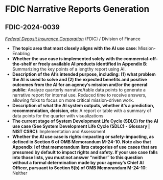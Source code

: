 # FDIC Narrative Reports Generation
## FDIC-2024-0039
_[Federal Deposit Insurance Corporation](<../3_agency/Federal Deposit Insurance Corporation.md>)_ (FDIC) / Division of Finance


+ **The topic area that most closely aligns with the AI use case**: Mission-Enabling
+ **Whether the use case is implemented solely with the commercial-off-the-shelf or freely available AI products identified in Appendix B**: Summarizing the key points of a lengthy report using AI.
+ **Description of the AI’s intended purpose, including: (1) what problem the AI is used to solve and (2) the expected benefits and positive outcomes from the AI for an agency’s mission and/or the general public**: Analyze quarterly narrative/table data points to generate a narrative report for internal use. Reduced time to receive answers, allowing folks to focus on more critical mission-driven work.
+ **Description of what the AI system outputs, whether it’s a prediction, recommendation, decision, etc**: A report or table with a summary of data points for the quarter with visualizations
+ **The current stage of System Development Life Cycle (SDLC) for the AI use case (See System Development Life Cycle (SDLC) - Glossary | NIST CSRC)**: Implementation and Assessment
+ **Whether the AI use case is rights-impacting or safety-impacting, as defined in Section 6 of OMB Memorandum M-24-10. Note also that Appendix I of that memorandum lists categories of use cases that are presumed by default to impact rights and safety. If your use case falls into those lists, you must not answer “neither” to this question without a formal determination made by your agency’s Chief AI Officer, pursuant to Section 5(b) of OMB Memorandum M-24-10**: Neither